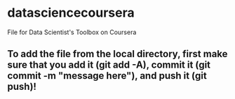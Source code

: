 # datasciencecoursera
File for Data Scientist's Toolbox on Coursera
## To add the file from the local directory, first make sure that you add it (git add -A), commit it (git commit -m "message here"), and push it (git push)!
